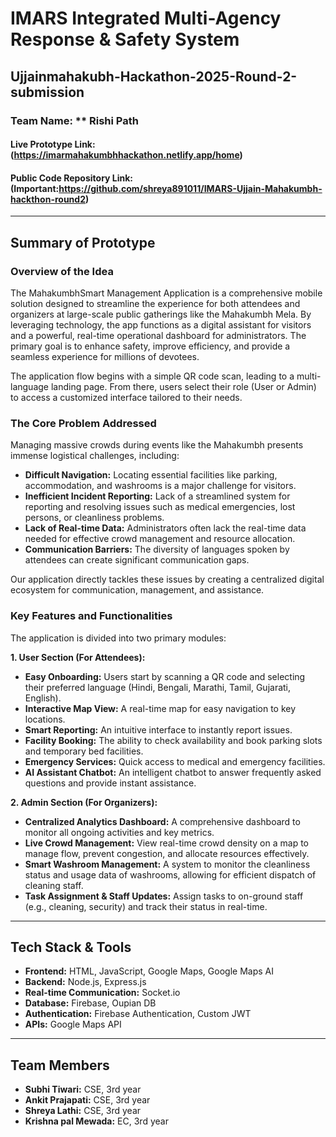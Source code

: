 # IMARS Integrated Multi-Agency Response & Safety System
## Ujjainmahakubh-Hackathon-2025-Round-2-submission

### Team Name: ** Rishi Path
#### Live Prototype Link:(https://imarmahakumbhhackathon.netlify.app/home)
#### Public Code Repository Link: (Important:https://github.com/shreya891011/IMARS-Ujjain-Mahakumbh-hackthon-round2)

---

## Summary of Prototype

### Overview of the Idea

The MahakumbhSmart Management Application is a comprehensive mobile solution designed to streamline the experience for both attendees and organizers at large-scale public gatherings like the Mahakumbh Mela. By leveraging technology, the app functions as a digital assistant for visitors and a powerful, real-time operational dashboard for administrators. The primary goal is to enhance safety, improve efficiency, and provide a seamless experience for millions of devotees.

The application flow begins with a simple QR code scan, leading to a multi-language landing page. From there, users select their role (User or Admin) to access a customized interface tailored to their needs.

### The Core Problem Addressed

Managing massive crowds during events like the Mahakumbh presents immense logistical challenges, including:

- **Difficult Navigation:** Locating essential facilities like parking, accommodation, and washrooms is a major challenge for visitors.
- **Inefficient Incident Reporting:** Lack of a streamlined system for reporting and resolving issues such as medical emergencies, lost persons, or cleanliness problems.
- **Lack of Real-time Data:** Administrators often lack the real-time data needed for effective crowd management and resource allocation.
- **Communication Barriers:** The diversity of languages spoken by attendees can create significant communication gaps.

Our application directly tackles these issues by creating a centralized digital ecosystem for communication, management, and assistance.

### Key Features and Functionalities

The application is divided into two primary modules:

**1. User Section (For Attendees):**

- **Easy Onboarding:** Users start by scanning a QR code and selecting their preferred language (Hindi, Bengali, Marathi, Tamil, Gujarati, English).
- **Interactive Map View:** A real-time map for easy navigation to key locations.
- **Smart Reporting:** An intuitive interface to instantly report issues.
- **Facility Booking:** The ability to check availability and book parking slots and temporary bed facilities.
- **Emergency Services:** Quick access to medical and emergency facilities.
- **AI Assistant Chatbot:** An intelligent chatbot to answer frequently asked questions and provide instant assistance.

**2. Admin Section (For Organizers):**

- **Centralized Analytics Dashboard:** A comprehensive dashboard to monitor all ongoing activities and key metrics.
- **Live Crowd Management:** View real-time crowd density on a map to manage flow, prevent congestion, and allocate resources effectively.
- **Smart Washroom Management:** A system to monitor the cleanliness status and usage data of washrooms, allowing for efficient dispatch of cleaning staff.
- **Task Assignment & Staff Updates:** Assign tasks to on-ground staff (e.g., cleaning, security) and track their status in real-time.

---

## Tech Stack & Tools

- **Frontend:** HTML, JavaScript, Google Maps, Google Maps AI
- **Backend:** Node.js, Express.js
- **Real-time Communication:** Socket.io
- **Database:** Firebase, Oupian DB
- **Authentication:** Firebase Authentication, Custom JWT
- **APIs:** Google Maps API

---

## Team Members

- **Subhi Tiwari:** CSE, 3rd year
- **Ankit Prajapati:** CSE, 3rd year
- **Shreya Lathi:** CSE, 3rd year
- **Krishna pal Mewada:** EC, 3rd year
